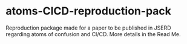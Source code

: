 # atoms-CICD-reproduction-pack
Reproduction package made for a paper to be published in JSERD regarding atoms of confusion and CI/CD. More details in the Read Me.
